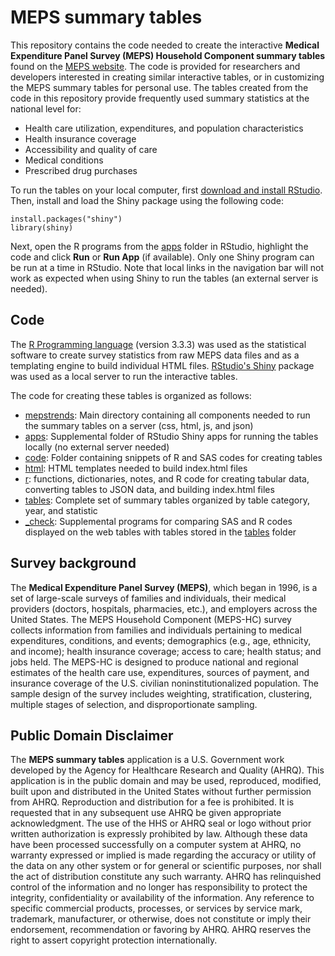 # MEPS summary tables

This repository contains the code needed to create the interactive **Medical Expenditure Panel Survey (MEPS) Household Component summary tables** found on the [MEPS website](https://meps.ahrq.gov/mepsweb/data_stats/quick_tables.jsp). The code is provided for researchers and developers interested in creating similar interactive tables, or in customizing the MEPS summary tables for personal use. The tables created from the code in this repository provide frequently used summary statistics at the national level for:
* Health care utilization, expenditures, and population characteristics
* Health insurance coverage
* Accessibility and quality of care
* Medical conditions
* Prescribed drug purchases



To run the tables on your local computer, first [download and install RStudio](https://www.rstudio.com/products/rstudio/download/). Then, install and load the Shiny package using the following code:
```
install.packages("shiny")
library(shiny)
```

Next, open the R programs from the [apps](apps) folder in RStudio, highlight the code and click **Run** or **Run App** (if available). Only one Shiny program can be run at a time in RStudio. Note that local links in the navigation bar will not work as expected when using Shiny to run the tables (an external server is needed).

## Code

The [R Programming language](https://www.r-project.org/) (version 3.3.3) was used as the statistical software to create survey statistics from raw MEPS data files and as a templating engine to build individual HTML files. [RStudio's Shiny](http://shiny.rstudio.com/) package was used as a local server to run the interactive tables.

The code for creating these tables is organized as follows:
* [mepstrends](mepstrends): Main directory containing all components needed to run the summary tables on a server (css, html, js, and json)
* [apps](apps): Supplemental folder of RStudio Shiny apps for running the tables locally (no external server needed)
* [code](code): Folder containing snippets of R and SAS codes for creating tables
* [html](html): HTML templates needed to build index.html files
* [r](r): functions, dictionaries, notes, and R code for creating tabular data, converting tables to JSON data, and building index.html files
* [tables](tables): Complete set of summary tables organized by table category, year, and statistic
* [_check](_check): Supplemental programs for comparing SAS and R codes displayed on the web tables with tables stored in the [tables](tables) folder

## Survey background
The **Medical Expenditure Panel Survey (MEPS)**, which began in 1996, is a set of large-scale surveys of families and individuals, their medical providers (doctors, hospitals, pharmacies, etc.), and employers across the United States. The MEPS Household Component (MEPS-HC) survey collects information from families and individuals pertaining to medical expenditures, conditions, and events; demographics (e.g., age, ethnicity, and income); health insurance coverage; access to care; health status; and jobs held. The MEPS-HC is designed to produce national and regional estimates of the health care use, expenditures, sources of payment, and insurance coverage of the U.S. civilian noninstitutionalized population. The sample design of the survey includes weighting, stratification, clustering, multiple stages of selection, and disproportionate sampling.

## Public Domain Disclaimer

The **MEPS summary tables** application is a U.S. Government work developed by the Agency for Healthcare Research and Quality (AHRQ).  This application is in the public domain and may be used, reproduced, modified, built upon and distributed in the United States without further permission from AHRQ.  Reproduction and distribution for a fee is prohibited.  It is requested that in any subsequent use AHRQ be given appropriate acknowledgment.  The use of the HHS or AHRQ seal or logo without prior written authorization is expressly prohibited by law.  Although these data have been processed successfully on a computer system at AHRQ, no warranty expressed or implied is made regarding the accuracy or utility of the data on any other system or for general or scientific purposes, nor shall the act of distribution constitute any such warranty.  AHRQ has relinquished control of the information and no longer has responsibility to protect the integrity, confidentiality or availability of the information.  Any reference to specific commercial products, processes, or services by service mark, trademark, manufacturer, or otherwise, does not constitute or imply their endorsement, recommendation or favoring by AHRQ.  AHRQ reserves the right to assert copyright protection internationally.
